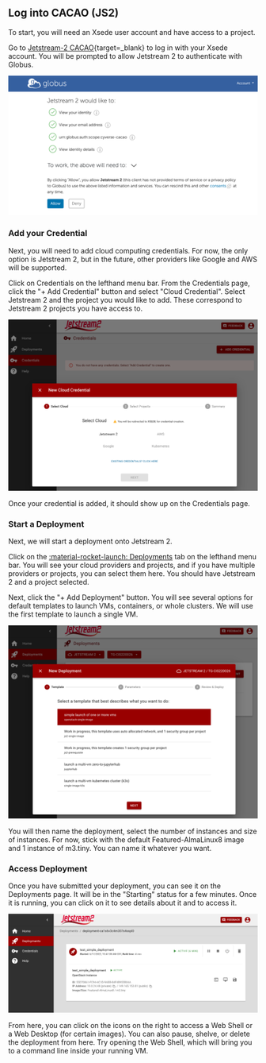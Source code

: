 ## Log into CACAO (JS2)

To start, you will need an Xsede user account and have access to a project.

Go to [Jetstream-2 CACAO](https://js2.cyverse.org/){target=_blank} to log in with your Xsede account. You will be prompted to allow Jetstream 2 to authenticate with Globus.

![](assets/atmosphere/js2_globus.png)

### Add your Credential

Next, you will need to add cloud computing credentials. For now, the only option is Jetstream 2, but in the future, other providers like Google and AWS will be supported.

Click on Credentials on the lefthand menu bar. From the Credentials page, click the "+ Add Credential" button and select "Cloud Credential". Select Jetstream 2 and the project you would like to add. These correspond to Jetstream 2 projects you have access to.

![](assets/atmosphere/js2_new_credential.png)

Once your credential is added, it should show up on the Credentials page.


### Start a Deployment

Next, we will start a deployment onto Jetstream 2.

Click on the [:material-rocket-launch: Deployments](https://js2.cyverse.org/deployments) tab on the lefthand menu bar. You will see your cloud providers and projects, and if you have multiple providers or projects, you can select them here. You should have Jetstream 2 and a project selected.

Next, click the "+ Add Deployment" button. You will see several options for default templates to launch VMs, containers, or whole clusters. We will use the first template to launch a single VM.

![](assets/atmosphere/js2_template.png)

You will then name the deployment, select the number of instances and size of instances. For now, stick with the default Featured-AlmaLinux8 image and 1 instance of m3.tiny. You can name it whatever you want.

### Access Deployment

Once you have submitted your deployment, you can see it on the Deployments page. It will be in the "Starting" status for a few minutes. Once it is running, you can click on it to see details about it and to access it.

![](assets/atmosphere/js2_running.png)

From here, you can click on the icons on the right to access a Web Shell or a Web Desktop (for certain images). You can also pause, shelve, or delete the deployment from here. Try opening the Web Shell, which will bring you to a command line inside your running VM.